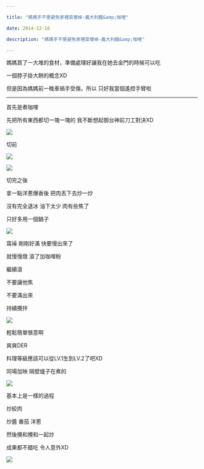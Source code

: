 ```yaml
---

title: "媽媽手不便避免家裡菜壞掉-義大利麵&amp;咖哩"

date: 2014-12-16

description: "媽媽手不便避免家裡菜壞掉-義大利麵&amp;咖哩"

---
```




媽媽買了一大堆的食材，準備處理好讓我在她去金門的時候可以吃



  



一個脖子掛大餅的概念XD



  



但是因為媽媽前一晚車禍手受傷，所以 只好我當個遙控手臂啦



  



  



* * *



  



  



首先是煮咖哩



  



先把所有東西都切一塊一塊的 我不斷想起御台神前刀工對決XD



  



![](https://jaythecheyi.home.blog/wp-content/uploads/2019/11/94197-img_1672.jpg)


  



切前



  



![](https://jaythecheyi.home.blog/wp-content/uploads/2019/11/e6be3-img_1673.jpg)


  



![](https://jaythecheyi.home.blog/wp-content/uploads/2019/11/ab2c3-img_1674.jpg)


  



切完之後



  



拿一點洋蔥爆香後 把肉丟下去炒一炒



  



沒有完全退冰 油下太少 肉有些焦了



  



只好多用一個鍋子



  



![](https://jaythecheyi.home.blog/wp-content/uploads/2019/11/85500-img_1675.jpg)


  



窩襙 剛剛好滿 快要慢出來了



  



  



就慢慢燉 滾了加咖哩粉



  



  



繼續滾



  



  



不要讓他焦



  



  



不要滿出來



  



  



持續攪拌



  



  



![](https://jaythecheyi.home.blog/wp-content/uploads/2019/11/8faed-img_1676.jpg)


  



輕鬆簡單愜意啊



  



  



爽爽DER



  



料理等級應該可以從LV.1生到LV.2了吧XD



  



  



同場加映 隔壁爐子在煮的



  



![](https://jaythecheyi.home.blog/wp-content/uploads/2019/11/5753f-img_1670.jpg)


  



基本上是一樣的過程



  



炒絞肉



  



炒醬 番茄 洋蔥



  



然後攪和攪和一起炒



  



  



成果都不錯吃 令人意外XD



  



![](https://jaythecheyi.home.blog/wp-content/uploads/2019/11/151d9-img_1671.jpg)


  



  



